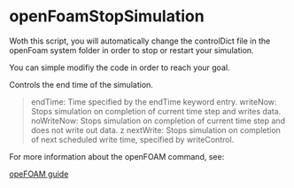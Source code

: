 # openFoamStopSimulation
Woth this script, you will automatically change the controlDict file in the openFoam system folder in order to stop or restart your simulation.

You can simple modifiy the code in order to reach your goal.

Controls the end time of the simulation.

> endTime: Time specified by the endTime keyword entry.
> writeNow: Stops simulation on completion of current time step and writes data.
> noWriteNow: Stops simulation on completion of current time step and does not write out data.
z nextWrite: Stops simulation on completion of next scheduled write time, specified by writeControl.

For more information about the openFOAM command, see:

[opeFOAM guide](https://cfd.direct/openfoam/user-guide/v6-controldict/)


